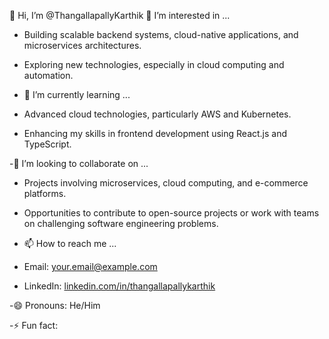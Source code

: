  👋 Hi, I’m @ThangallapallyKarthik
 👀 I’m interested in ...
- Building scalable backend systems, cloud-native applications, and microservices architectures.
- Exploring new technologies, especially in cloud computing and automation.

- 🌱 I’m currently learning ...
- Advanced cloud technologies, particularly AWS and Kubernetes.
- Enhancing my skills in frontend development using React.js and TypeScript.

-💞️ I’m looking to collaborate on ...
- Projects involving microservices, cloud computing, and e-commerce platforms.
- Opportunities to contribute to open-source projects or work with teams on challenging software engineering problems.

- 📫 How to reach me ...
- Email: [your.email@example.com](mailto:your.email@example.com)
- LinkedIn: [linkedin.com/in/thangallapallykarthik](https://linkedin.com/in/thangallapallykarthik)

 -😄 Pronouns: He/Him

 -⚡ Fun fact: 

